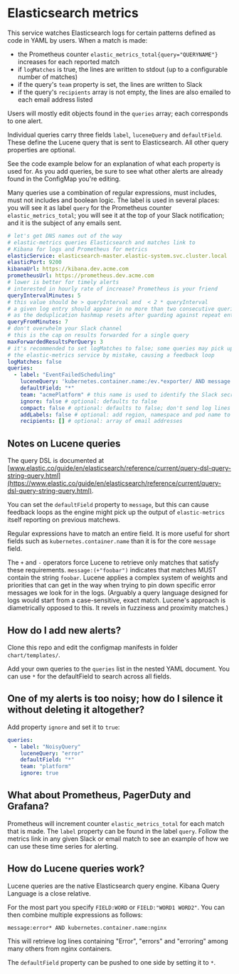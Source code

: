 # Elasticsearch metrics

This service watches Elasticsearch logs for certain patterns defined as code in YAML by users. When a match is made:

* the Prometheus counter `elastic_metrics_total{query="QUERYNAME"}` increases for each reported match
* if `logMatches` is true, the lines are written to stdout (up to a configurable number of matches)
* if the query's `team` property is set, the lines are written to Slack
* if the query's `recipients` array is not empty, the lines are also emailed to each email address listed

Users will mostly edit objects found in the `queries` array; each corresponds to one alert.

Individual queries carry three fields `label`, `luceneQuery` and `defaultField`. These define the Lucene query that is sent to Elasticsearch. All other query properties are optional.

See the code example below for an explanation of what each property is used for. As you add queries, be sure to see what other alerts are already found in the ConfigMap you're editing.

Many queries use a combination of regular expressions, must includes, must not includes and boolean logic. The label is used in several places: you will see it as label `query` for the Prometheus counter `elastic_metrics_total`; you will see it at the top of your Slack notification; and it is the subject of any emails sent.

```yaml
# let's get DNS names out of the way
# elastic-metrics queries Elasticsearch and matches link to
# Kibana for logs and Prometheus for metrics
elasticService: elasticsearch-master.elastic-system.svc.cluster.local
elasticPort: 9200
kibanaUrl: https://kibana.dev.acme.com
prometheusUrl: https://prometheus.dev.acme.com
# lower is better for timely alerts
# interested in hourly rate of increase? Prometheus is your friend
queryIntervalMinutes: 5
# this value should be > queryInterval and  < 2 * queryInterval
# a given log entry should appear in no more than two consecutive queries
# as the deduplication hashmap resets after guarding against repeat entries
queryFromMinutes: 7
# don't overwhelm your Slack channel
# this is the cap on results forwarded for a single query
maxForwardedResultsPerQuery: 3
# it's recommended to set logMatches to false; some queries may pick up the output of
# the elastic-metrics service by mistake, causing a feedback loop
logMatches: false
queries:
  - label: "EventFailedScheduling"
    luceneQuery: 'kubernetes.container.name:/ev.*exporter/ AND message:(+"FailedScheduling" -"namespace=kube\-system")'
    defaultField: "*"
    team: "acmePlatform" # this name is used to identify the Slack secret
    ignore: false # optional: defaults to false
    compact: false # optional: defaults to false; don't send log lines to Slack
    addLabels: false # optional: add region, namespace and pod name to log lines
    recipients: [] # optional: array of email addresses
```

## Notes on Lucene queries
The query DSL is documented at [www.elastic.co/guide/en/elasticsearch/reference/current/query-dsl-query-string-query.html](https://www.elastic.co/guide/en/elasticsearch/reference/current/query-dsl-query-string-query.html).

You can set the `defaultField` property to `message`, but this can cause feedback loops as the engine might pick up the output of `elastic-metrics` itself reporting on previous matchews.

Regular expressions have to match an entire field. It is more useful for short fields such as `kubernetes.container.name` than it is for the core `message` field.

The `+` and `-` operators force Lucene to retrieve only matches that satisfy these requirements. `message:(+"foobar")` indicates that matches MUST contain the string `foobar`. Lucene applies a complex system of weights and priorities that can get in the way when trying to pin down specific error messages we look for in the logs. (Arguably a query language  designed for logs would start from a case-sensitive, exact match. Lucene's approach is diametrically opposed to this. It revels in fuzziness and proximity matches.)

## How do I add new alerts?
Clone this repo and edit the configmap manifests in folder `chart/templates/`.

Add your own queries to the `queries` list in the nested YAML document. You can use `*` for the defaultField to search across all fields.

## One of my alerts is too noisy; how do I silence it without deleting it altogether?
Add property `ignore` and set it to `true`:
```yaml
queries:
  - label: "NoisyQuery"
    luceneQuery: "error"
    defaultField: "*"
    team: "platform"
    ignore: true
```

## What about Prometheus, PagerDuty and Grafana?
Prometheus will increment counter `elastic_metrics_total` for each match that is made. The `label` property can be found in the label `query`. Follow the metrics link in any given Slack or email match to see an example of how we can use these time series for alerting.

## How do Lucene queries work?
Lucene queries are the native Elasticsearch query engine. Kibana Query Language is a close relative.

For the most part you specify `FIELD:WORD` or `FIELD:"WORD1 WORD2"`. You can then combine multiple expressions as follows:

```
message:error* AND kubernetes.container.name:nginx
```

This will retrieve log lines containing "Error", "errors" and "erroring" among many others from nginx containers.

The `defaultField` property can be pushed to one side by setting it to `*`.
